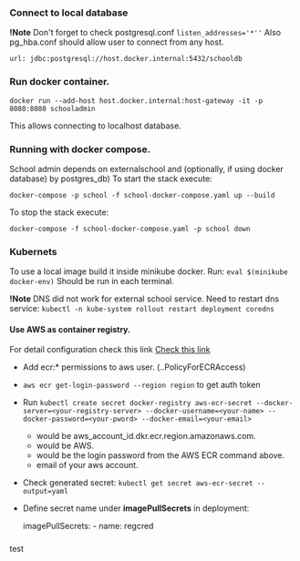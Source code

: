 
### Connect to local database
**!Note** Don't forget to check postgresql.conf `listen_addresses='*''` 
Also pg_hba.conf should allow user to connect from any host.

 `url: jdbc:postgresql://host.docker.internal:5432/schooldb`

### Run docker container. 

 `docker run --add-host host.docker.internal:host-gateway -it -p 8080:8080 schooladmin`

This allows connecting to localhost database.
 
### Running with docker compose.
School admin depends on externalschool and (optionally, if using docker database) by 
postgres_db) To start the stack execute: 
 
`docker-compose -p school -f school-docker-compose.yaml up --build`

To stop the stack execute: 

`docker-compose -f school-docker-compose.yaml -p school down`


### Kubernets

To use a local image build it inside minikube docker. Run: `eval $(minikube docker-env)`
Should be run in each terminal.

**!Note** DNS did not work for external school service. Need to restart dns service:
`kubectl -n kube-system rollout restart deployment coredns`

#### Use AWS as container registry. 

For detail configuration check this link [ Check this link](https://medium.com/@danieltse/pull-the-docker-image-from-aws-ecr-in-kubernetes-dc7280d74904)
 * Add ecr:* permissions to aws user. (..PolicyForECRAccess)
 * `aws ecr get-login-password --region region` to get auth token
 * Run `kubectl create secret docker-registry aws-ecr-secret --docker-server=<your-registry-server> --docker-username=<your-name> --docker-password=<your-pword> --docker-email=<your-email>`
      * <your-registry-server> would be aws_account_id.dkr.ecr.region.amazonaws.com.
      * <your-name> would be AWS.
      *  <your-pword> would be the login password from the AWS ECR command above.
      *  <your-email> email of your aws account.
  * Check generated secret: `kubectl get secret aws-ecr-secret --output=yaml` 
  * Define secret name under **imagePullSecrets** in deployment:

    
       imagePullSecrets:
         - name: regcred

###
test
